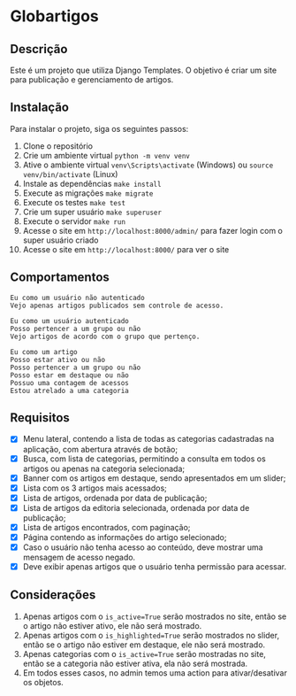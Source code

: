 # Globartigos

## Descrição

Este é um projeto que utiliza Django Templates. O objetivo é criar um site para publicação e gerenciamento de artigos.

## Instalação

Para instalar o projeto, siga os seguintes passos:

1. Clone o repositório
2. Crie um ambiente virtual `python -m venv venv`
3. Ative o ambiente virtual `venv\Scripts\activate` (Windows) ou `source venv/bin/activate` (Linux)
4. Instale as dependências `make install`
5. Execute as migrações `make migrate`
6. Execute os testes `make test`
7. Crie um super usuário `make superuser`
8. Execute o servidor `make run`
9. Acesse o site em `http://localhost:8000/admin/` para fazer login com o super usuário criado
10. Acesse o site em `http://localhost:8000/` para ver o site

## Comportamentos

```feature
Eu como um usuário não autenticado
Vejo apenas artigos publicados sem controle de acesso.

Eu como um usuário autenticado
Posso pertencer a um grupo ou não
Vejo artigos de acordo com o grupo que pertenço.

Eu como um artigo
Posso estar ativo ou não
Posso pertencer a um grupo ou não
Posso estar em destaque ou não
Possuo uma contagem de acessos
Estou atrelado a uma categoria
```

## Requisitos

- [x] Menu lateral, contendo a lista de todas as categorias cadastradas na aplicação, com abertura através de botão;
- [x] Busca, com lista de categorias, permitindo a consulta em todos os artigos ou apenas na categoria selecionada;
- [x] Banner com os artigos em destaque, sendo apresentados em um slider;
- [x] Lista com os 3 artigos mais acessados;
- [x] Lista de artigos, ordenada por data de publicação;
- [x] Lista de artigos da editoria selecionada, ordenada por data de publicação;
- [x] Lista de artigos encontrados, com paginação;
- [x] Página contendo as informações do artigo selecionado;
- [x] Caso o usuário não tenha acesso ao conteúdo, deve mostrar uma mensagem de acesso negado.
- [x] Deve exibir apenas artigos que o usuário tenha permissão para acessar.

## Considerações

1. Apenas artigos com o `is_active=True` serão mostrados no site, então se o artigo não estiver ativo, ele não será mostrado.
2. Apenas artigos com o `is_highlighted=True` serão mostrados no slider, então se o artigo não estiver em destaque, ele não será mostrado.
3. Apenas categorias com o `is_active=True` serão mostradas no site, então se a categoria não estiver ativa, ela não será mostrada.
4. Em todos esses casos, no admin temos uma action para ativar/desativar os objetos.
